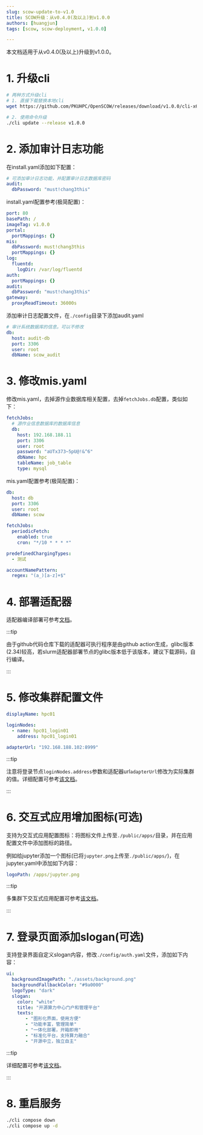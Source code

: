 ```yaml
---
slug: scow-update-to-v1.0
title: SCOW升级：从v0.4.0(及以上)到v1.0.0
authors: [huangjun]
tags: [scow, scow-deployment, v1.0.0]

---
```



本文档适用于从v0.4.0(及以上)升级到v1.0.0。

# 1. 升级cli

```bash
# 两种方式升级cli
# 1. 直接下载替换本地cli
wget https://github.com/PKUHPC/OpenSCOW/releases/download/v1.0.0/cli-x64

# 2. 使用命令升级
./cli update --release v1.0.0
```

# 2. 添加审计日志功能

在install.yaml添加如下配置：

```yaml
# 可添加审计日志功能，并配置审计日志数据库密码
audit:
  dbPassword: "must!chang3this"
```

install.yaml配置参考(极简配置)：

```yaml
port: 80
basePath: /
imageTag: v1.0.0
portal:
  portMappings: {}
mis:
  dbPassword: must!chang3this
  portMappings: {}
log:
  fluentd:
    logDir: /var/log/fluentd
auth:
  portMappings: {}
audit:
  dbPassword: "must!chang3this"
gateway:
  proxyReadTimeout: 36000s
```

添加审计日志配置文件，在`./config`目录下添加audit.yaml

```yaml
# 审计系统数据库的信息。可以不修改
db:
  host: audit-db
  port: 3306
  user: root
  dbName: scow_audit
```

# 3. 修改mis.yaml

修改mis.yaml，去掉源作业数据库相关配置，去掉`fetchJobs.db`配置，类似如下：

```yaml
fetchJobs:
  # 源作业信息数据库的数据库信息
  db:
    host: 192.168.188.11
    port: 3306
    user: root
    password: "aUTx373~5pU@!&^6"
    dbName: hpc
    tableName: job_table
    type: mysql
```

mis.yaml配置参考(极简配置)：

```yaml
db:
  host: db
  port: 3306
  user: root
  dbName: scow

fetchJobs:
  periodicFetch:
    enabled: true
    cron: "*/10 * * * *"

predefinedChargingTypes:
  - 测试

accountNamePattern:
  regex: "(a_)[a-z]+$"
```

# 4. 部署适配器

适配器编译部署可参考[文档](https://github.com/PKUHPC/scow-slurm-adapter/blob/master/docs/deploy.md)。

:::tip

由于github代码仓库下载的适配器可执行程序是由github action生成，glibc版本(2.34)较高，若slurm适配器部署节点的glibc版本低于该版本，建议下载源码，自行编译。

:::

# 5. 修改集群配置文件

```yaml
displayName: hpc01

loginNodes:
  - name: hpc01_login01
    address: hpc01_login01

adapterUrl: "192.168.188.102:8999"
```

:::tip

注意将登录节点`loginNodes.address`参数和适配器url`adapterUrl`修改为实际集群的值。详细配置可参考[该文档](https://pkuhpc.github.io/OpenSCOW/docs/deploy/config/cluster-config)。

:::

# 6. 交互式应用增加图标(可选)

支持为交互式应用配置图标：将图标文件上传至`./public/apps/`目录，并在应用配置文件中添加图标的路径。

例如给jupyter添加一个图标(已将`jupyter.png`上传至`./public/apps/`)，在jupyter.yaml中添加如下内容：

```yaml
logoPath: /apps/jupyter.png
```

:::tip

多集群下交互式应用配置可参考[该文档](https://pkuhpc.github.io/OpenSCOW/docs/deploy/config/portal/apps/configure-cluster-apps)。

:::

# 7. 登录页面添加slogan(可选)

支持登录界面自定义slogan内容，修改`./config/auth.yaml`文件，添加如下内容：

```yaml
ui:
  backgroundImagePath: "./assets/background.png"
  backgroundFallbackColor: "#9a0000"
  logoType: "dark"
  slogan: 
    color: "white"
    title: "开源算力中心门户和管理平台"
    texts:
       - "图形化界面，使用方便"
       - "功能丰富，管理简单"
       - "一体化部署，开箱即用"
       - "标准化平台，支持算力融合"
       - "开源中立，独立自主"
```

:::tip

详细配置可参考[该文档](https://pkuhpc.github.io/OpenSCOW/docs/deploy/config/auth/config)。

:::

# 8. 重启服务

```Bash
./cli compose down
./cli compose up -d 
```